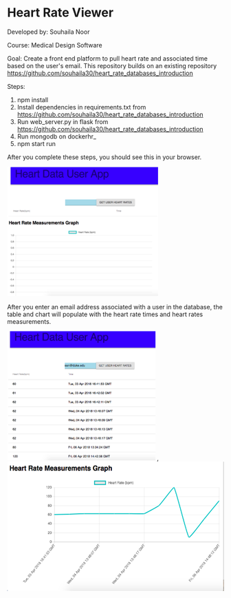 # Heart Rate Viewer

Developed by: Souhaila Noor

Course: Medical Design Software

Goal: 
Create a front end platform to pull heart rate and associated time based on the user's email. 
This repository builds on an existing repository https://github.com/souhaila30/heart_rate_databases_introduction

Steps:
1. npm install
2. Install dependencies in requirements.txt from https://github.com/souhaila30/heart_rate_databases_introduction
3. Run web_server.py in flask from https://github.com/souhaila30/heart_rate_databases_introduction
4. Run mongodb on dockerhr_
5. npm start run

After you complete these steps, you should see this in your browser. 

<img src="hr_page.png" height="300px"/> 

After you enter an email address associated with a user in the database, the table and chart will populate with the heart rate times and heart rates measurements.

<img src="hr_table.png" height="300px"/> , <img src="hr_chart.png" height="300px"/> 
